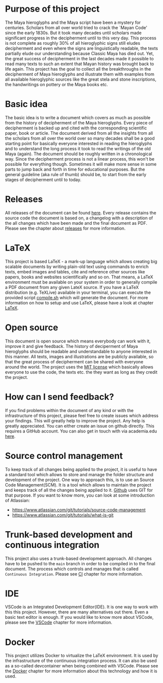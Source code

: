 # Purpose of this project
The Maya hieroglyphs and the Maya script have been a mystery for centuries.
Scholars from all over world tried to crack the `Mayan Code' since the early 1830s.
But it took many decades until scholars made significant progress in the decipherment until to
this very day.
This process is not complete as roughly 30% of all hieroglyphic signs still eludes decipherment 
and even where the signs are linguistically readable, the texts partially elude our 
understanding because Classic Maya has died out.
Yet, the great success of decipherment in the last decades made it possible to read many
texts to such an extent that Mayan history was brought back to life again.
This project has the goal to collect all the breakthroughs in the decipherment of Maya hieroglyphs
and illustrate them with examples from all available hieroglyphic sources like the great stela and 
stone inscriptions, the handwritings on pottery or the Maya books etc.

# Basic idea
The basic idea is to write a document which covers as much as possible from the history of 
decipherment of the Maya hieroglyphs.
Every piece of decipherment is backed up and cited with the corresponding scientific paper, book
or article.
The document derived from all the insights from all the scholars from all over the world over
so many decades shall be a good starting point for basically everyone interested in reading
the hieroglyphs and to understand the long process it took to read the writings of the old 
Maya (again).
The document should be roughly written in a chronological way.
Since the decipherment process is not a linear process, this won't be possible for everything 
though. 
Sometimes it will make more sense in some parts to jump back and forth in time for 
educational purposes.
But the general guideline (aka rule of thumb) should be, to start from the early stages of 
decipherment until to today.

# Releases
All releases of the document can be found 
[here](https://github.com/yax-lakam-tuun/maya-decipherment/releases).
Every release contains the source code the document is based on, a changelog with a description 
of the all changes which have been made and the final document as PDF.
Please see the chapter about [releases](documentation/releases.md) for more information.

# LaTeX
This project is based LaTeX - a mark-up language which allows creating big scalable documents 
by writing plain-old text using commands to enrich texts, embed images and tables, cite and 
reference other sources like papers, books and websites scientifically and so on.
That means, a LaTeX environment must be available on your system in order to generally compile 
a PDF document from any given LateX source.
If you have a LaTeX distribution (e.g. TeXLive) available in your terminal, you can execute
the provided script [compile.sh](compile.sh) which will generate the document.
For more information on how to setup and use LaTeX, 
please have a look at chapter [LaTeX](documentation/latex.md).

# Open source
This document is open source which means everybody can work with it, improve it and give feedback.
The history of deciperment of Maya hieroglyphs should be readable and understandable to anyone
interested in this manner.
All texts, images and illustrations are be publicly available, so that the great
process of decipherment can be shared with everyone around the world. 
The project uses the [MIT license](LICENSE) which basically allows everyone to use the code, 
the texts etc. the they want as long as they credit the project.

# How can I send feedback?
If you find problems within the document of any kind or with the infrastructure of this project, 
please feel free to create issues which address your findings.
This will greatly help to improve the project.
Any help is greatly appreciated.
You can either create an issue on github directly.
This requires a GitHub account.
You can also get in touch with via academia.edu 
[here](https://independent.academia.edu/SebastianBauer16).

# Source control management
To keep track of all changes being applied to the project, it is useful to have a standard tool 
which allows to store and manage the folder structure and development of the project.
One way to approach this, is to use an Source Code Management(SCM).
It is a tool which allows to maintain the project and keeps track of all the changes 
being applied to it.
[Github](github.com) uses GIT for that purpose.
If you want to know more, you can look at some introduction of Atlassian: 
* https://www.atlassian.com/git/tutorials/source-code-management
* https://www.atlassian.com/git/tutorials/what-is-git

# Trunk-based development and continuous integration
This project also uses a trunk-based development approach.
All changes have to be pushed to the `main` branch in order to be compiled in to the final document.
The process which controls and manages that is called `Continuous Integration`.
Please see [CI](documentation/continuous-integration.md) chapter for more information.

# IDE
VSCode is an Integrated Development Editor(IDE).
It is one way to work with this this project.
However, there are many alternatives out there.
Even a basic text editor is enough.
If you would like to know more about VSCode, 
please see the [VSCode](documentation/vscode.md) chapter for more information.

# Docker
This project utilizes Docker to virtualize the LaTeX environment.
It is used by the infrastructure of the continuous integration process.
It can also be used as a so-called devcontainer when being combined with VSCode.
Please see the [Docker](container/README.md) chapter for more information 
about this technology and how it is used.
